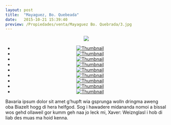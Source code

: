 ```yaml
---
layout: post
title:  "Mayaguez, Bo. Quebeada"
date:   2015-10-21 15:39:40
preview: /Propiedades/venta/Mayaguez Bo. Quebrada/3.jpg
---
```


<center>
	<div class="mainImg">
		<img src="/Edweb/Propiedades/venta/Mayaguez Bo. Quebrada/3.jpg" class="custom">
	</div>
	<!--aqui comienza las fotos pequeñas -->
	<ul class="thumbnails">
	  <li>
	    <a href="/Edweb/Propiedades/venta/Mayaguez Bo. Quebrada/3.jpg">
	      <img class="tumbnails" src="/Edweb/Propiedades/venta/Mayaguez Bo. Quebrada/3.jpg" alt="Thumbnail">
	    </a>
	  </li>
	  <li>
	    <a href="/Edweb/Propiedades/venta/Mayaguez Bo. Quebrada/2.jpg">
	      <img class="tumbnails" src="/Edweb/Propiedades/venta/Mayaguez Bo. Quebrada/2.jpg" alt="Thumbnail">
	    </a>
	  </li>
	  <li>
	    <a href="/Edweb/Propiedades/venta/Mayaguez Bo. Quebrada/1.jpg">
	      <img class="tumbnails" src="/Edweb/Propiedades/venta/Mayaguez Bo. Quebrada/1.jpg" alt="Thumbnail">
	    </a>
	  </li>
	  <li>
	    <a href="/Edweb/Propiedades/venta/Mayaguez Bo. Quebrada/4.jpg">
	      <img class="tumbnails" src="/Edweb/Propiedades/venta/Mayaguez Bo. Quebrada/4.jpg" alt="Thumbnail">
	    </a>
	  </li>
	  <li>
	    <a href="/Edweb/Propiedades/venta/Mayaguez Bo. Quebrada/5.jpg">
	      <img class="tumbnails" src="/Edweb/Propiedades/venta/Mayaguez Bo. Quebrada/5.jpg" alt="Thumbnail">
	    </a>
	  </li>
	  <li>
	    <a href="/Edweb/Propiedades/venta/Mayaguez Bo. Quebrada/6.jpg">
	      <img class="tumbnails" src="/Edweb/Propiedades/venta/Mayaguez Bo. Quebrada/6.jpg" alt="Thumbnail">
	    </a>
	  </li>
	  <li>
	    <a href="/Edweb/Propiedades/venta/Mayaguez Bo. Quebrada/10.jpg">
	      <img class="tumbnails" src="/Edweb/Propiedades/venta/Mayaguez Bo. Quebrada/10.jpg" alt="Thumbnail">
	    </a>
	  </li>
	  <li>
	    <a href="/Edweb/Propiedades/venta/Mayaguez Bo. Quebrada/11.jpg">
	      <img class="tumbnails" src="/Edweb/Propiedades/venta/Mayaguez Bo. Quebrada/11.jpg" alt="Thumbnail">
	    </a>
	  </li>
	  <li>
	    <a href="/Edweb/Propiedades/venta/Mayaguez Bo. Quebrada/12.jpg">
	      <img class="tumbnails" src="/Edweb/Propiedades/venta/Mayaguez Bo. Quebrada/12.jpg" alt="Thumbnail">
	    </a>
	  </li>
	</ul>
	<script src="https://ajax.googleapis.com/ajax/libs/jquery/1.9.1/jquery.min.js"></script>
	<script type="text/javascript" src="/js/jquery.simpleGal.js"></script>
	<script>
		$(document).ready(function () {
			$('.thumbnails').simpleGal({
				mainImage: '.custom'
			});
		});
	</script>
</center>

Bavaria ipsum dolor sit amet g’hupft wia gsprunga wolln dringma aweng oba Biazelt hogg di hera helfgod. Sog i hawadere midananda nomoi a bissal wos gehd ollaweil gor kumm geh naa jo leck mi, Xaver: Weiznglasl i hob di liab des muas ma hoid kenna.
